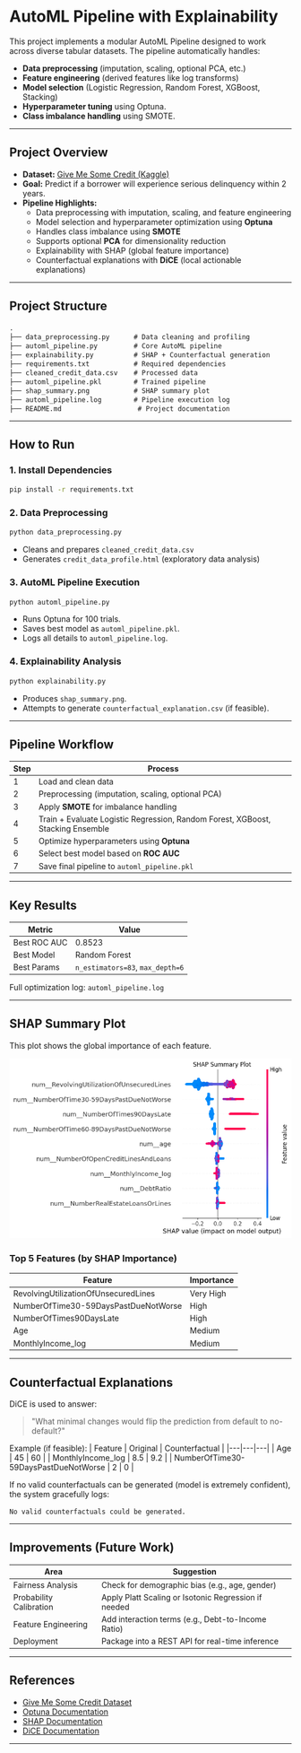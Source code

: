 # AutoML Pipeline with Explainability

This project implements a modular AutoML Pipeline designed to work across diverse tabular datasets. The pipeline automatically handles:

- **Data preprocessing** (imputation, scaling, optional PCA, etc.)
- **Feature engineering** (derived features like log transforms)
- **Model selection** (Logistic Regression, Random Forest, XGBoost, Stacking)
- **Hyperparameter tuning** using Optuna.
- **Class imbalance handling** using SMOTE.

---

## Project Overview

- **Dataset:** [Give Me Some Credit (Kaggle)](https://www.kaggle.com/c/GiveMeSomeCredit)
- **Goal:** Predict if a borrower will experience serious delinquency within 2 years.
- **Pipeline Highlights:**
    - Data preprocessing with imputation, scaling, and feature engineering
    - Model selection and hyperparameter optimization using **Optuna**
    - Handles class imbalance using **SMOTE**
    - Supports optional **PCA** for dimensionality reduction
    - Explainability with SHAP (global feature importance)
    - Counterfactual explanations with **DiCE** (local actionable explanations)

---

## Project Structure

```
.
├── data_preprocessing.py      # Data cleaning and profiling
├── automl_pipeline.py         # Core AutoML pipeline
├── explainability.py          # SHAP + Counterfactual generation
├── requirements.txt           # Required dependencies
├── cleaned_credit_data.csv    # Processed data
├── automl_pipeline.pkl        # Trained pipeline
├── shap_summary.png           # SHAP summary plot
├── automl_pipeline.log        # Pipeline execution log
├── README.md                   # Project documentation
```

---

## How to Run

### 1. Install Dependencies
```bash
pip install -r requirements.txt
```

### 2. Data Preprocessing
```bash
python data_preprocessing.py
```
- Cleans and prepares `cleaned_credit_data.csv`
- Generates `credit_data_profile.html` (exploratory data analysis)

### 3. AutoML Pipeline Execution
```bash
python automl_pipeline.py
```
- Runs Optuna for 100 trials.
- Saves best model as `automl_pipeline.pkl`.
- Logs all details to `automl_pipeline.log`.

### 4. Explainability Analysis
```bash
python explainability.py
```
- Produces `shap_summary.png`.
- Attempts to generate `counterfactual_explanation.csv` (if feasible).

---

## Pipeline Workflow

| Step | Process |
|---|---|
| 1 | Load and clean data |
| 2 | Preprocessing (imputation, scaling, optional PCA) |
| 3 | Apply **SMOTE** for imbalance handling |
| 4 | Train + Evaluate Logistic Regression, Random Forest, XGBoost, Stacking Ensemble |
| 5 | Optimize hyperparameters using **Optuna** |
| 6 | Select best model based on **ROC AUC** |
| 7 | Save final pipeline to `automl_pipeline.pkl` |

---

## Key Results

| Metric | Value |
|---|---|
| Best ROC AUC | 0.8523 |
| Best Model | Random Forest |
| Best Params | `n_estimators=83`, `max_depth=6` |

Full optimization log: `automl_pipeline.log`

---

## SHAP Summary Plot

This plot shows the global importance of each feature.

![SHAP Summary Plot](shap_summary.png)

### Top 5 Features (by SHAP Importance)
| Feature | Importance |
|---|---|
| RevolvingUtilizationOfUnsecuredLines | Very High |
| NumberOfTime30-59DaysPastDueNotWorse | High |
| NumberOfTimes90DaysLate | High |
| Age | Medium |
| MonthlyIncome_log | Medium |

---

## Counterfactual Explanations

DiCE is used to answer:
> "What minimal changes would flip the prediction from default to no-default?"

Example (if feasible):
| Feature | Original | Counterfactual |
|---|---|---|
| Age | 45 | 60 |
| MonthlyIncome_log | 8.5 | 9.2 |
| NumberOfTime30-59DaysPastDueNotWorse | 2 | 0 |

If no valid counterfactuals can be generated (model is extremely confident), the system gracefully logs:
```
No valid counterfactuals could be generated.
```

---

## Improvements (Future Work)

| Area | Suggestion |
|---|---|
| Fairness Analysis | Check for demographic bias (e.g., age, gender) |
| Probability Calibration | Apply Platt Scaling or Isotonic Regression if needed |
| Feature Engineering | Add interaction terms (e.g., Debt-to-Income Ratio) |
| Deployment | Package into a REST API for real-time inference |

---

## References

- [Give Me Some Credit Dataset](https://www.kaggle.com/c/GiveMeSomeCredit)
- [Optuna Documentation](https://optuna.readthedocs.io)
- [SHAP Documentation](https://shap.readthedocs.io)
- [DiCE Documentation](https://github.com/interpretml/DiCE)

---